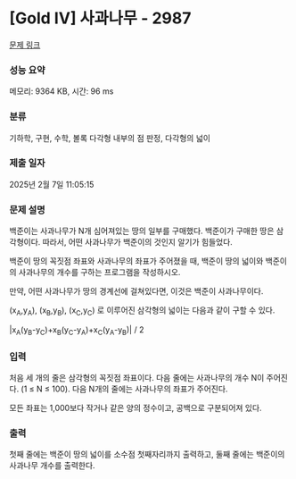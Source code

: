 # [Gold IV] 사과나무 - 2987 

[문제 링크](https://www.acmicpc.net/problem/2987) 

### 성능 요약

메모리: 9364 KB, 시간: 96 ms

### 분류

기하학, 구현, 수학, 볼록 다각형 내부의 점 판정, 다각형의 넓이

### 제출 일자

2025년 2월 7일 11:05:15

### 문제 설명

<p>백준이는 사과나무가 N개 심어져있는 땅의 일부를 구매했다. 백준이가 구매한 땅은 삼각형이다. 따라서, 어떤 사과나무가 백준이의 것인지 알기가 힘들었다.</p>

<p>백준이 땅의 꼭짓점 좌표와 사과나무의 좌표가 주어졌을 때, 백준이 땅의 넓이와 백준이의 사과나무의 개수를 구하는 프로그램을 작성하시오.</p>

<p>만약, 어떤 사과나무가 땅의 경계선에 걸쳐있다면, 이것은 백준이 사과나무이다.</p>

<p>(x<sub>A</sub>,y<sub>A</sub>), (x<sub>B</sub>,y<sub>B</sub>), (x<sub>C</sub>,y<sub>C</sub>) 로 이루어진 삼각형의 넓이는 다음과 같이 구할 수 있다.</p>

<p>|x<sub>A</sub>(y<sub>B</sub>-y<sub>C</sub>)+x<sub>B</sub>(y<sub>C</sub>-y<sub>A</sub>)+x<sub>C</sub>(y<sub>A</sub>-y<sub>B</sub>)| / 2</p>

### 입력 

 <p>처음 세 개의 줄은 삼각형의 꼭짓점 좌표이다. 다음 줄에는 사과나무의 개수 N이 주어진다. (1 ≤ N ≤ 100). 다음 N개의 줄에는 사과나무의 좌표가 주어진다.</p>

<p>모든 좌표는 1,000보다 작거나 같은 양의 정수이고, 공백으로 구분되어져 있다.</p>

### 출력 

 <p>첫째 줄에는 백준이 땅의 넓이를 소수점 첫째자리까지 출력하고, 둘째 줄에는 백준이의 사과나무 개수를 출력한다.</p>

